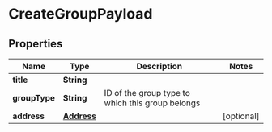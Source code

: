 

# CreateGroupPayload


## Properties

| Name | Type | Description | Notes |
|------------ | ------------- | ------------- | -------------|
|**title** | **String** |  |  |
|**groupType** | **String** | ID of the group type to which this group belongs |  |
|**address** | [**Address**](Address.md) |  |  [optional] |



